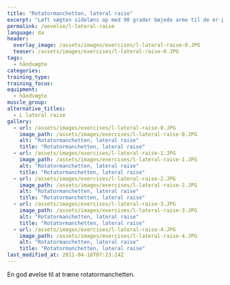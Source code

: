 ```yaml
---
title: "Rotatormanchetten, lateral raise"
excerpt: "Løft vægten sidelæns op med 90 grader bøjede arme til de er på højde med skuldrene. Herfra roterer du i overarmen så underarmene bliver lodrette, men overarmen bliver på samme sted. Sænk langsomt ned, hvor du laver de to trin baglæns."
permalink: /oevelse/l-lateral-raise
language: da
header:
  overlay_image: /assets/images/exercises/l-lateral-raise-0.JPG
  teaser: /assets/images/exercises/l-lateral-raise-0.JPG
tags:
  - håndvægte
categories:
training_type: 
training_focus: 
equipment:
  - håndvægte
muscle_group:
alternative_titles:
  - L lateral raise
gallery:
  - url: /assets/images/exercises/l-lateral-raise-0.JPG
    image_path: /assets/images/exercises/l-lateral-raise-0.JPG
    alt: "Rotatormanchetten, lateral raise"
    title: "Rotatormanchetten, lateral raise"
  - url: /assets/images/exercises/l-lateral-raise-1.JPG
    image_path: /assets/images/exercises/l-lateral-raise-1.JPG
    alt: "Rotatormanchetten, lateral raise"
    title: "Rotatormanchetten, lateral raise"
  - url: /assets/images/exercises/l-lateral-raise-2.JPG
    image_path: /assets/images/exercises/l-lateral-raise-2.JPG
    alt: "Rotatormanchetten, lateral raise"
    title: "Rotatormanchetten, lateral raise"
  - url: /assets/images/exercises/l-lateral-raise-3.JPG
    image_path: /assets/images/exercises/l-lateral-raise-3.JPG
    alt: "Rotatormanchetten, lateral raise"
    title: "Rotatormanchetten, lateral raise"
  - url: /assets/images/exercises/l-lateral-raise-4.JPG
    image_path: /assets/images/exercises/l-lateral-raise-4.JPG
    alt: "Rotatormanchetten, lateral raise"
    title: "Rotatormanchetten, lateral raise"
last_modified_at: 2011-04-16T07:23:24Z
---
```


En god øvelse til at træne rotatormanchetten.

